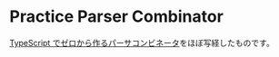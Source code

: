 # Practice Parser Combinator

[TypeScript でゼロから作るパーサコンビネータ](https://blog.livewing.net/typescript-parser-combinator)をほぼ写経したものです。
